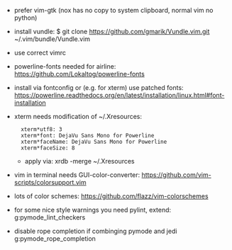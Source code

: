 - prefer vim-gtk (nox has no copy to system clipboard, normal vim no python)

- install vundle:
    $ git clone https://github.com/gmarik/Vundle.vim.git ~/.vim/bundle/Vundle.vim

- use correct vimrc

- powerline-fonts needed for airline:
    https://github.com/Lokaltog/powerline-fonts

- install via fontconfig or (e.g. for xterm) use patched fonts:
    https://powerline.readthedocs.org/en/latest/installation/linux.html#font-installation

- xterm needs modification of ~/.Xresources:

        xterm*utf8: 3
        xterm*font: DejaVu Sans Mono for Powerline
        xterm*faceName: DejaVu Sans Mono for Powerline
        xterm*faceSize: 8

    - apply via: 
    xrdb -merge ~/.Xresources

- vim in terminal needs GUI-color-converter:
    https://github.com/vim-scripts/colorsupport.vim

- lots of color schemes:
    https://github.com/flazz/vim-colorschemes

- for some nice style warnings you need pylint, extend:
    g:pymode_lint_checkers

- disable rope completion if combinging pymode and jedi 
     g:pymode_rope_completion
